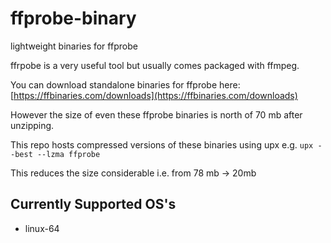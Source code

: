 # ffprobe-binary
lightweight binaries for ffprobe

ffrpobe is a very useful tool but usually comes packaged with ffmpeg. 

You can download standalone binaries for ffprobe here: [https://ffbinaries.com/downloads](https://ffbinaries.com/downloads)

However the size of even these ffprobe binaries is north of 70 mb after unzipping.

This repo hosts compressed versions of these binaries using upx e.g. `upx --best --lzma ffprobe`

This reduces the size considerable i.e. from 78 mb -> 20mb

## Currently Supported OS's

- linux-64
